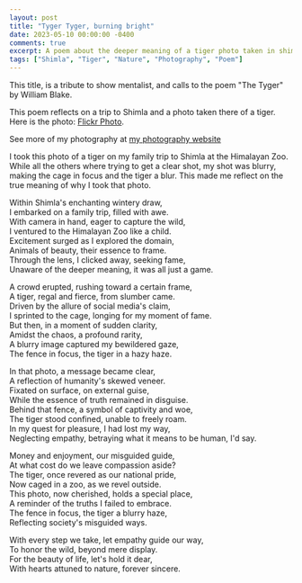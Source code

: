```yaml
---
layout: post
title: "Tyger Tyger, burning bright"
date: 2023-05-10 00:00:00 -0400
comments: true
excerpt: A poem about the deeper meaning of a tiger photo taken in shimla.
tags: ["Shimla", "Tiger", "Nature", "Photography", "Poem"]
---
```

This title, is a tribute to show mentalist, and calls to the poem "The Tyger" by William Blake.

This poem reflects on a trip to Shimla and a photo taken there of a tiger. Here is the photo: [Flickr Photo](https://www.flickr.com/photos/202138159@N05/54285908195/in/album-72177720323394178).

See more of my photography at [my photography website](/photography/)

I took this photo of a tiger on my family trip to Shimla at the Himalayan Zoo. While all the others where trying to get a clear shot, my shot was blurry, making the cage in focus and the tiger a blur. This made me reflect on the true meaning of why I took that photo.

Within Shimla's enchanting wintery draw,  
I embarked on a family trip, filled with awe.  
With camera in hand, eager to capture the wild,  
I ventured to the Himalayan Zoo like a child.  
Excitement surged as I explored the domain,  
Animals of beauty, their essence to frame.  
Through the lens, I clicked away, seeking fame,  
Unaware of the deeper meaning, it was all just a game.  

A crowd erupted, rushing toward a certain frame,  
A tiger, regal and fierce, from slumber came.  
Driven by the allure of social media's claim,  
I sprinted to the cage, longing for my moment of fame.  
But then, in a moment of sudden clarity,  
Amidst the chaos, a profound rarity,  
A blurry image captured my bewildered gaze,  
The fence in focus, the tiger in a hazy haze.  

In that photo, a message became clear,  
A reflection of humanity's skewed veneer.  
Fixated on surface, on external guise,  
While the essence of truth remained in disguise.  
Behind that fence, a symbol of captivity and woe,  
The tiger stood confined, unable to freely roam.  
In my quest for pleasure, I had lost my way,  
Neglecting empathy, betraying what it means to be human, I'd say.  

Money and enjoyment, our misguided guide,  
At what cost do we leave compassion aside?  
The tiger, once revered as our national pride,  
Now caged in a zoo, as we revel outside.  
This photo, now cherished, holds a special place,  
A reminder of the truths I failed to embrace.  
The fence in focus, the tiger a blurry haze,  
Reflecting society's misguided ways.  

With every step we take, let empathy guide our way,  
To honor the wild, beyond mere display.  
For the beauty of life, let's hold it dear,  
With hearts attuned to nature, forever sincere.  
